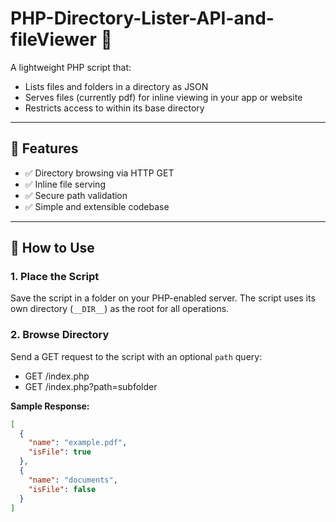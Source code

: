 # PHP-Directory-Lister-API-and-fileViewer 📁

A lightweight PHP script that:

- Lists files and folders in a directory as JSON
- Serves files (currently pdf) for inline viewing in your app or website
- Restricts access to within its base directory

---

## 🚀 Features

- ✅ Directory browsing via HTTP GET
- ✅ Inline file serving
- ✅ Secure path validation
- ✅ Simple and extensible codebase

---

## 📂 How to Use

### 1. Place the Script

Save the script in a folder on your PHP-enabled server. The script uses its own directory (`__DIR__`) as the root for all operations.

### 2. Browse Directory

Send a GET request to the script with an optional `path` query:

- GET /index.php
- GET /index.php?path=subfolder

  
**Sample Response:**
```json
[
  {
    "name": "example.pdf",
    "isFile": true
  },
  {
    "name": "documents",
    "isFile": false
  }
]


